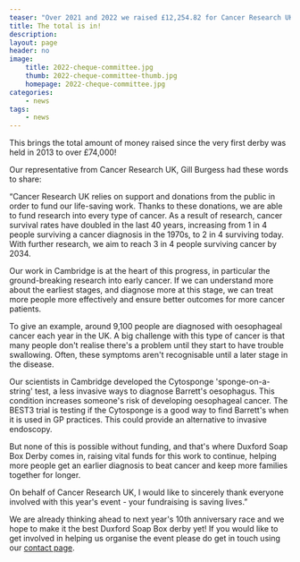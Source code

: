 ```yaml
---
teaser: "Over 2021 and 2022 we raised £12,254.82 for Cancer Research UK."
title: The total is in!
description:
layout: page
header: no
image: 
    title: 2022-cheque-committee.jpg
    thumb: 2022-cheque-committee-thumb.jpg
    homepage: 2022-cheque-committee.jpg
categories:
    - news
tags:
    - news
---
```



This brings the total amount of money raised since the very first derby was held in 2013 to over £74,000!

Our representative from Cancer Research UK, Gill Burgess had these words to share:

“Cancer Research UK relies on support and donations from the public in order to fund our life-saving work.  Thanks to these donations, we are able to fund research into every type of cancer.  As a result of research, cancer survival rates have doubled in the last 40 years, increasing from 1 in 4 people surviving a cancer diagnosis in the 1970s, to 2 in 4 surviving today.  With further research, we aim to reach 3 in 4 people surviving cancer by 2034.

Our work in Cambridge is at the heart of this progress, in particular the ground-breaking research into early cancer.  If we can understand more about the earliest stages, and diagnose more at this stage, we can treat more people more effectively and ensure better outcomes for more cancer patients.

To give an example, around 9,100 people are diagnosed with oesophageal cancer each year in the UK.  A big challenge with this type of cancer is that many people don't realise there's a problem until they start to have trouble swallowing. Often, these symptoms aren't recognisable until a later stage in the disease.

Our scientists in Cambridge developed the Cytosponge 'sponge-on-a-string' test, a less invasive ways to diagnose Barrett's oesophagus. This condition increases someone's risk of developing oesophageal cancer.  The BEST3 trial is testing if the Cytosponge is a good way to find Barrett's when it is used in GP practices. This could provide an alternative to invasive endoscopy.

But none of this is possible without funding, and that's where Duxford Soap Box Derby comes in, raising vital funds for this work to continue, helping more people get an earlier diagnosis to beat cancer and keep more families together for longer.

On behalf of Cancer Research UK, I would like to sincerely thank everyone involved with this year's event - your fundraising is saving lives.”

We are already thinking ahead to next year's 10th anniversary race and we hope to make it the best Duxford Soap Box derby yet! If you would like to get involved in helping us organise the event please do get in touch using our [contact page](/contact).
